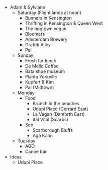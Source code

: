 - Adam & Sylviane
	- Saturday (Flight lands at noon)
		- Bunners in Kensington
		- Thrifting in Kensington & Queen West
		- The hogtown vegan
		- Bloomers
		- Amsterdam Brewery
		- Graffiti Alley
		- Pai
	- Sunday
		- Fresh for lunch
		- De Mello Coffee
		- Bata shoe museum
		- Planta Yorkville
		- Kupfert & Kim
		- Pai (Midtown)
	- Monday
		- Food
			- Brunch in the beaches
			- Udupi Place (Gerrard East)
			- La Vegan (Danforth East)
			- Ital Vital (Scarbs)
		- See
			- Scarborough Bluffs
			- Aga Kahn
	- Tuesday
		- AGO
		- Canoe bar
- Ideas
	- Udupi Place